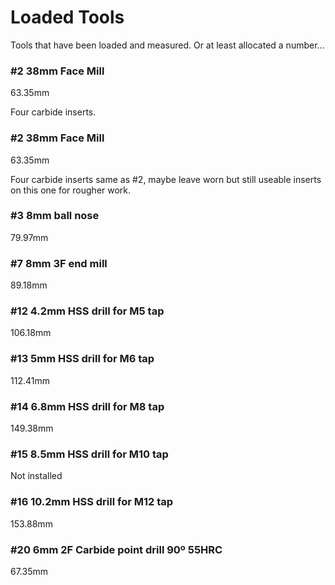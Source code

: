 # Loaded Tools

Tools that have been loaded and measured. Or at least allocated a number...

### #2 38mm Face Mill

63.35mm

Four carbide inserts.

### #2 38mm Face Mill

63.35mm

Four carbide inserts same as #2, maybe leave worn but still useable inserts on this one for rougher work.

### #3 8mm ball nose

79.97mm

### #7 8mm 3F end mill

89.18mm

### #12 4.2mm HSS drill for M5 tap

106.18mm

### #13 5mm HSS drill for M6 tap

112.41mm

### #14 6.8mm HSS drill for M8 tap

149.38mm

### #15 8.5mm HSS drill for M10 tap

Not installed

### #16 10.2mm HSS drill for M12 tap

153.88mm

### #20 6mm 2F Carbide point drill 90º 55HRC 

67.35mm
